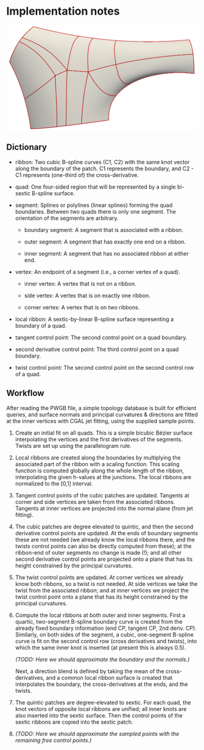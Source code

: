 Implementation notes
====================

![Patch example](example.jpg)

Dictionary
----------

- ribbon: Two cubic B-spline curves (C1, C2) with the same knot vector
  along the boundary of the patch. C1 represents the boundary, and
  C2 - C1 represents (one-third of) the cross-derivative.
  
- quad: One four-sided region that will be represented by a single
  bi-sextic B-spline surface.
  
- segment: Splines or polylines (linear splines) forming the quad
  boundaries. Between two quads there is only one segment. The
  orientation of the segments are arbitrary.
  
  - boundary segment: A segment that is associated with a ribbon.

  - outer segment: A segment that has exactly one end on a ribbon.
  
  - inner segment: A segment that has no associated ribbon at either end.
  
- vertex: An endpoint of a segment (i.e., a corner vertex of a quad).

  - inner vertex: A vertex that is not on a ribbon.

  - side vertex: A vertex that is on exactly one ribbon.

  - corner vertex: A vertex that is on two ribbons.
  
- local ribbon: A sextic-by-linear B-spline surface representing a
  boundary of a quad.

- tangent control point: The second control point on a quad boundary.

- second derivative control point: The third control point on a quad
  boundary.

- twist control point: The second control point on the second control
  row of a quad.

Workflow
--------

After reading the PWGB file, a simple topology database is built for
efficient queries, and surface normals and principal curvatures &
directions are fitted at the inner vertices with CGAL jet fitting,
using the supplied sample points.

1. Create an initial fit on all quads. This is a simple bicubic Bézier
   surface interpolating the vertices and the first derivatives of the
   segments. Twists are set up using the parallelogram rule.

2. Local ribbons are created along the boundaries by multiplying the
   associated part of the ribbon with a scaling function. This scaling
   function is computed globally along the whole length of the ribbon,
   interpolating the given h-values at the junctions. The local
   ribbons are normalized to the [0,1] interval.

3. Tangent control points of the cubic patches are updated. Tangents
   at corner and side vertices are taken from the associated
   ribbons. Tangents at inner vertices are projected into the normal
   plane (from jet fitting).

4. The cubic patches are degree elevated to quintic, and then the
   second derivative control points are updated. At the ends of
   boundary segments these are not needed (we already know the local
   ribbons there, and the twists control points can also be directly
   computed from these); at the ribbon-end of outer segments no change
   is made (!); and all other second derivative control points are
   projected onto a plane that has its height constrained by the
   principal curvatures.
   
5. The twist control points are updated. At corner vertices we already
   know both ribbons, so a twist is not needed. At side vertices we
   take the twist from the associated ribbon; and at inner vertices we
   project the twist control point onto a plane that has its height
   constrained by the principal curvatures.

6. Compute the local ribbons at both outer and inner segments. First a
   quartic, two-segment B-spline boundary curve is created from the
   already fixed boundary information (end CP, tangent CP, 2nd
   deriv. CP). Similarly, on both sides of the segment, a cubic,
   one-segment B-spline curve is fit on the second control row (cross
   derivatives and twists), into which the same inner knot is inserted
   (at present this is always 0.5).
   
   *(TODO: Here we should approximate the boundary and the normals.)*
   
   Next, a direction blend is defined by taking the mean of the
   cross-derivatives, and a common local ribbon surface is created
   that interpolates the boundary, the cross-derivatives at the ends,
   and the twists.
   
7. The quintic patches are degree-elevated to sextic. For each quad,
   the knot vectors of opposite local ribbons are unified; all inner
   knots are also inserted into the sextic surface. Then the control
   points of the sextic ribbons are copied into the sextic patch.
   
8. *(TODO: Here we should approximate the sampled points with the
   remaining free control points.)*
